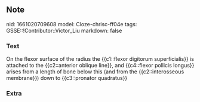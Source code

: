 ## Note
nid: 1661020709608
model: Cloze-chrisc-ff04e
tags: GSSE::!Contributor::Victor_Liu
markdown: false

### Text
<div>
  On the flexor surface of the radius the {{c1::flexor digitorum
  superficialis}} is attached to the {{c2::anterior oblique line}},
  and {{c4::flexor pollicis longus}} arises from a length of bone
  below this (and from the {{c2::interosseous membrane}}) down to
  {{c3::pronator quadratus}}
</div>

### Extra

